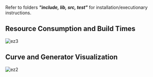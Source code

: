 Refer to folders ***"include, lib, src, test"*** for installation/executionary instructions.

## Resource Consumption and Build Times
![ez3](https://github.com/aryamanchauhan/Elliptical-Curve-Cryptograohy-in-IoT-Sensors/assets/132805331/59a1e813-31aa-45f7-9a9f-988a2b25f377)

## Curve and Generator Visualization
![ez2](https://github.com/aryamanchauhan/Elliptical-Curve-Cryptograohy-in-IoT-Sensors/assets/132805331/0fd1e3fd-98b0-4389-9269-feab969b33eb)
